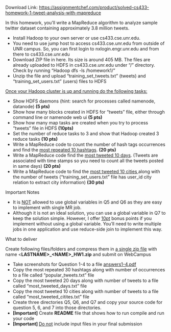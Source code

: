 Download Link: https://assignmentchef.com/product/solved-cs433-homework-1-tweet-analysis-with-mapreduce
<br>












In this homework, you’ll write a MapReduce algorithm to analyze sample twitter dataset containing approximately 3.8 million tweets.




<ul>

 <li>Install Hadoop to your own server or use cs433.cse.unr.edu.</li>

 <li>           You need to use jump host to access cs433.cse.unr.edu from outside of UNR campus. So, you can first login to nxlogin.engr.unr.edu and from there to cs433.cse.unr.edu</li>

 <li>Download ZIP file in here. Its size is around 405 MB. The files are already uploaded to HDFS in cs433.cse.unr.edu under “/” directory. Check by running “Hadoop dfs -ls /homework1/”</li>

 <li>Unzip the file and upload “training_set_tweets.txt” (tweets) and “training_set_users.txt” (users) files to HDFS</li>

</ul>




<u>Once your Hadoop cluster is up and running do the following tasks:</u>

<ul>

 <li>Show HDFS daemons (hint: search for processes called namenode, datanode) <strong>(5 pts)</strong></li>

 <li>Show how many blocks created in HDFS for “tweets” file, either through command line or namenode web ui <strong>(5 pts)</strong></li>

 <li>Show how many map tasks are created when you try to process “tweets” file in HDFS <strong>(10pts)</strong></li>

 <li>Set the number of reduce tasks to 3 and show that Hadoop created 3 reduce tasks  <strong>(10 pts)</strong></li>

 <li>Write a MapReduce code to count the number of hash tags occurrences and find the <u>most repeated 10 hashtags</u>. <strong>(20 pts)</strong></li>

 <li>Write a MapReduce code find the <u>most tweeted 10 days</u>. (Tweets are associated with time stamps so you need to count all the tweets posted in same days) <strong>(20 pts)</strong></li>

 <li>Write a MapReduce code to find the <u>most tweeted 10 cities </u>along with the number of tweets (“training_set_users.txt” file has user_id  city relation to extract city information) <strong>(30 pts)</strong></li>

</ul>

Important Notes

<ul>

 <li>It is <u>NOT</u> allowed to use global variables in Q5 and Q6 as they are easy to implement with single MR job.</li>

 <li>Although it is not an ideal solution, you can use a global variable in Q7 to keep the solution simple. However, I offer <u>10pt</u> bonus points if you implement without using a global variable. You’ll need to write multiple jobs in one application and use reduce-side join to implement this way.</li>

</ul>







What to deliver

Create following files/folders and compress them in <u>a single zip file</u> with name &lt;<strong>LASTNAME&gt;_&lt;NAME&gt;_HW1.zip</strong> and submit on WebCampus




<ul>

 <li>Take screenshots for Question 1-4 to a file <u>answers1-4.pdf</u></li>

 <li>Copy the most repeated 30 hashtags along with number of occurrences to a file called “popular_tweets.txt” file</li>

 <li>Copy the most tweeted 20 days along with number of tweets to a file called “most_tweeted_days.txt” file</li>

 <li>Copy the most tweeted 10 cities along with number of tweets to a file called “most_tweeted_citites.txt” file</li>

 <li>Create three directories Q5, Q6, and Q7 and copy your source code for question 5, 6, and 7 into those directories.</li>

 <li><strong> [Important]</strong> Create <strong>README</strong> file that shows how to run compile and run your code</li>

 <li><strong> [Important] </strong><u>Do not</u> include input files in your final submission</li>

</ul>





